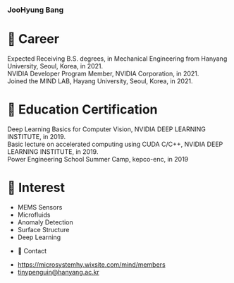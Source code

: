 ### JooHyung Bang

# 🔭 Career
Expected Receiving B.S. degrees, in Mechanical Engineering from Hanyang University, Seoul, Korea, in 2021.  
NVIDIA Developer Program Member, NVIDIA Corporation, in 2021.  
Joined the MIND LAB, Hayang University, Seoul, Korea, in 2021.  

# 👯 Education Certification
Deep Learning Basics for Computer Vision, NVIDIA DEEP LEARNING INSTITUTE, in 2019.  
Basic lecture on accelerated computing using CUDA C/C++, NVIDIA DEEP LEARNING INSTITUTE, in 2019.  
Power Engineering School Summer Camp, kepco-enc, in 2019

# 🌱 Interest
* MEMS Sensors  
* Microfluids  
* Anomaly Detection  
* Surface Structure  
* Deep Learning  

- 💬 Contact
* https://microsystemhy.wixsite.com/mind/members
* tinypenguin@hanyang.ac.kr
